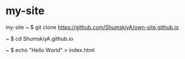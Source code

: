 # my-site
my-site
~ $ git clone https://github.com/ShumskiyA/own-site.github.io

~ $ cd ShumskiyA.github.io

~ $ echo "Hello World" > index.html
